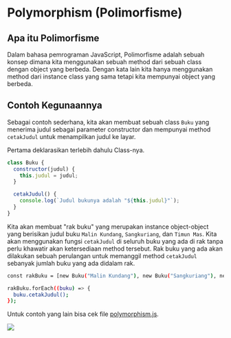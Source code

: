 # Polymorphism (Polimorfisme)

## Apa itu Polimorfisme

Dalam bahasa pemrograman JavaScript, Polimorfisme adalah sebuah konsep dimana kita menggunakan sebuah method dari sebuah class dengan object yang berbeda. Dengan kata lain kita hanya menggunakan method dari instance class yang sama tetapi kita mempunyai object yang berbeda.

## Contoh Kegunaannya

Sebagai contoh sederhana, kita akan membuat sebuah class `Buku` yang menerima judul sebagai parameter constructor dan mempunyai method `cetakJudul` untuk menampilkan judul ke layar.

Pertama deklarasikan terlebih dahulu Class-nya.

```js
class Buku {
  constructor(judul) {
    this.judul = judul;
  }

  cetakJudul() {
    console.log(`Judul bukunya adalah "${this.judul}"`);
  }
}
```

Kita akan membuat "rak buku" yang merupakan instance object-object yang berisikan judul buku `Malin Kundang`, `Sangkuriang`, dan `Timun Mas`. Kita akan menggunakan fungsi `cetakJudul` di seluruh buku yang ada di rak tanpa perlu khawatir akan ketersediaan method tersebut. Rak buku yang ada akan dilakukan sebuah perulangan untuk memanggil method `cetakJudul` sebanyak jumlah buku yang ada didalam rak.

```sh
const rakBuku = [new Buku("Malin Kundang"), new Buku("Sangkuriang"), new Buku("Timun Mas")];

rakBuku.forEach((buku) => {
  buku.cetakJudul();
});
```

Untuk contoh yang lain bisa cek file [polymorphism.js](polymorphism.js).

[<img align="left" src="https://api.bellshade.org/badge/navigation?badgeType=previous&text=Inheritance" />](../005_Inheritance)
